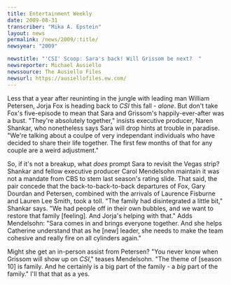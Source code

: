 ```yaml
---
title: Entertainment Weekly
date: 2009-08-31
transcriber: "Mika A. Epstein"
layout: news
permalink: /news/2009/:title/
newsyear: "2009"

newstitle: "'CSI' Scoop: Sara's back! Will Grissom be next?  "
newsreporter: Michael Ausiello
newssource: The Ausiello Files
newsurl: https://ausiellofiles.ew.com/
---
```


Less that a year after reuninting in the jungle with leading man William Petersen, Jorja Fox is heading back to *CSI* this fall - *alone*. But don't take Fox's five-episode to mean that Sara and Grissom's happily-ever-after was a bust. "They're absolutely together," insists executive producer, Naren Shankar, who nonetheless says Sara will drop hints at trouble in paradise. "We're talking about a coulpe of very independant individuals who have decided to share their life together. The first few months of that for any couple are a weird adjustment."

So, if it's not a breakup, what *does* prompt Sara to revisit the Vegas strip? Shankar and fellow executive producer Carol Mendelsohn maintain it was not a mandate from CBS to stem last season's rating slide. That said, the pair concede that the back-to-back-to-back departures of Fox, Gary Dourdan and Petersen, combined with the arrivals of Laurence Fisburne and Lauren Lee Smith, took a toll. "The family had disintegrated a little bit," Shankar says. "We had people off in their own bubbles, and we want to restore that family [feeling]. And Jorja's helping with that." Adds Mendelsohn: "Sara comes in and brings everyone together. And she helps Catherine understand that as he [new] leader, she needs to make the team cohesive and really fire on all cylinders again."

Might she get an in-person assist from Petersen? "You never know when Grissom will show up on *CSI*," teases Mendelsohn. "The theme of [season 10] is family. And he certainly is a big part of the family - a *big* part of the family." I'll that that as a yes.
